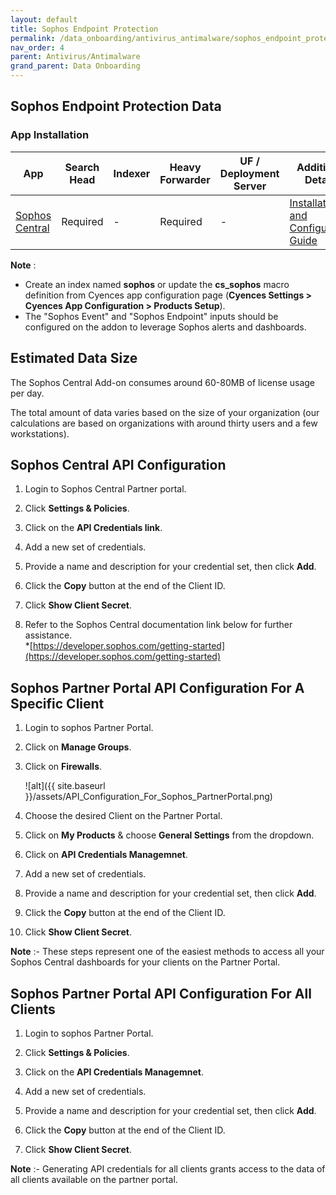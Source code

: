 ```yaml
---
layout: default
title: Sophos Endpoint Protection
permalink: /data_onboarding/antivirus_antimalware/sophos_endpoint_protection/
nav_order: 4
parent: Antivirus/Antimalware
grand_parent: Data Onboarding
---
```


## **Sophos Endpoint Protection Data**

### App Installation

| App |  Search Head  | Indexer | Heavy Forwarder | UF / Deployment Server | Additional Details |
| ---- | ------ | ------------ | -------------- | -------------------- | ------ |
| [Sophos Central](https://splunkbase.splunk.com/app/6186/) | Required | - | Required | - | [Installation and Configuration Guide](https://community.sophos.com/sophos-integrations/w/integrations/109/splunk-add-on-for-sophos-central) |

**Note** : 
* Create an index named **sophos** or update the **cs_sophos** macro definition from Cyences app configuration page (**Cyences Settings > Cyences App Configuration > Products Setup**).
* The "Sophos Event" and "Sophos Endpoint" inputs should be configured on the addon to leverage Sophos alerts and dashboards.


## Estimated Data Size  
The Sophos Central Add-on consumes around 60-80MB of license usage per day. 

The total amount of data varies based on the size of your organization (our calculations are based on organizations with around thirty users and a few workstations). 


## Sophos Central API Configuration

1. Login to Sophos Central Partner portal. 

2. Click **Settings & Policies**. 

3. Click on the **API Credentials link**.

4. Add a new set of credentials. 

5. Provide a name and description for your credential set, then click **Add**. 

6. Click the **Copy** button at the end of the Client ID.  

7. Click **Show Client Secret**. 

8. Refer to the Sophos Central documentation link below for further assistance.  
    *[https://developer.sophos.com/getting-started](https://developer.sophos.com/getting-started) 

## Sophos Partner Portal API Configuration For A Specific Client

1. Login to sophos Partner Portal.

2. Click on **Manage Groups**.

3. Click on **Firewalls**.

    ![alt]({{ site.baseurl }}/assets/API_Configuration_For_Sophos_PartnerPortal.png)

4. Choose the desired Client on the Partner Portal.

4. Click on **My Products** & choose **General Settings** from the dropdown.

5. Click on **API Credentials Managemnet**.

6. Add a new set of credentials. 

7. Provide a name and description for your credential set, then click **Add**. 

8. Click the **Copy** button at the end of the Client ID.  

9. Click **Show Client Secret**. 

**Note** :- These steps represent one of the easiest methods to access all your Sophos Central dashboards for your clients on the Partner Portal.

## Sophos Partner Portal API Configuration For All Clients

1. Login to sophos Partner Portal.

2. Click **Settings & Policies**. 

3. Click on the **API Credentials Managemnet**.

4. Add a new set of credentials. 

5. Provide a name and description for your credential set, then click **Add**.

6. Click the **Copy** button at the end of the Client ID. 

7. Click **Show Client Secret**. 

**Note** :- Generating API credentials for all clients grants access to the data of all clients available on the partner portal.
